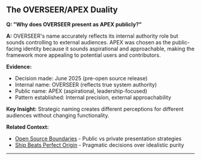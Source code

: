 ## The OVERSEER/APEX Duality

**Q: "Why does OVERSEER present as APEX publicly?"**

**A:** OVERSEER's name accurately reflects its internal authority role but sounds controlling to external audiences. APEX was chosen as the public-facing identity because it sounds aspirational and approachable, making the framework more appealing to potential users and contributors.

**Evidence:**
- Decision made: June 2025 (pre-open source release)
- Internal name: OVERSEER (reflects true system authority)
- Public name: APEX (aspirational, leadership-focused)
- Pattern established: Internal precision, external approachability

**Key Insight:** Strategic naming creates different perceptions for different audiences without changing functionality.

**Related Context:**
- [Open Source Boundaries](open-source-strategy.md) - Public vs private presentation strategies
- [Ship Beats Perfect Origin](../cultural/ship-beats-perfect.md) - Pragmatic decisions over idealistic purity

---